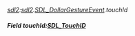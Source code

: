 _[sdl2](../../modules/sdl2/sdl2-module.md):[sdl2](../../modules/sdl2/sdl2-module.md).[SDL\_DollarGestureEvent](../../modules/sdl2/sdl2-sdl_dollargestureevent.md).touchId_
##### Field touchId:[SDL_TouchID](../../modules/sdl2/sdl2-sdl_touchid.md)
